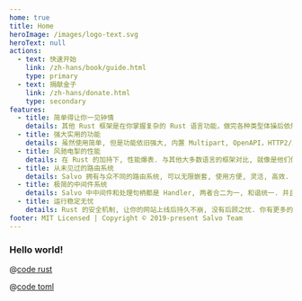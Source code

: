 ```yaml
---
home: true
title: Home
heroImage: /images/logo-text.svg
heroText: null
actions:
  - text: 快速开始
    link: /zh-hans/book/guide.html
    type: primary
  - text: 捐献金子
    link: /zh-hans/donate.html
    type: secondary
features:
  - title: 简单得让你一见钟情
    details: 其他 Rust 框架是在你掌握复杂的 Rust 语言功能，做完各种类型体操后依然“百思不得骑姐”， 而 Salvo 却善解人意，不管是新手还是老司机都可以轻松“破门而入，生儿育女”. 
  - title: 强大实用的功能
    details: 虽然使用简单, 但是功能依旧强大, 内置 Multipart, OpenAPI，HTTP2/3, LetsEncrypt, 灵活的数据解析...等等实用功能.
  - title: 风驰电掣的性能
    details: 在 Rust 的加持下, 性能爆表. 与其他大多数语言的框架对比, 就像是他们使着小手枪一枪一枪地打, 你直接就掏出了你的大机关枪持久输出.
  - title: 从未见过的路由系统
    details: Salvo 拥有与众不同的路由系统, 可以无限嵌套, 使用方便, 灵活, 高效. 你可以用各种姿势随心所欲地使用它, 想套就套，想去哪就去哪，带给你前所未有的极致快感. 
  - title: 极简的中间件系统
    details: Salvo 中中间件和处理句柄都是 Handler, 两者合二为一, 和谐统一. 并且官方提供丰富且灵活的中间件实现，满足多种应用场景需求.
  - title: 运行稳定无忧
    details: Rust 的安全机制, 让你的网站上线后持久不崩, 没有后顾之忧. 你有更多的时间和你的异（同）性朋友享受啪啪啪地“玩游戏”时光, 而不是啪啪啪地敲键盘抢救服务器.
footer: MIT Licensed | Copyright © 2019-present Salvo Team
---
```


### Hello world!

<CodeGroup>
  <CodeGroupItem title="main.rs" active>
  
@[code rust](../../codes/hello/src/main.rs)

  </CodeGroupItem>
  <CodeGroupItem title="Cargo.toml">
  
@[code toml](../../codes/hello/Cargo.toml)

  </CodeGroupItem>
</CodeGroup>
